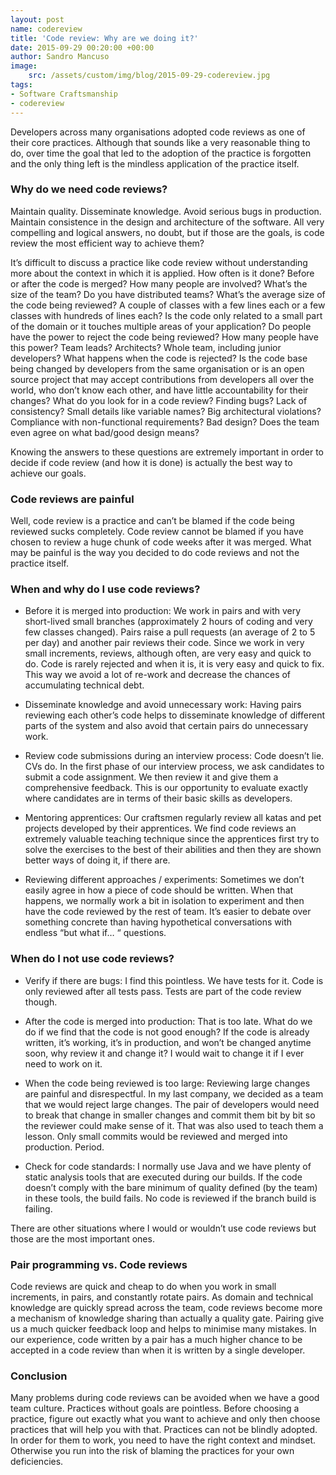 ```yaml
---
layout: post
name: codereview
title: 'Code review: Why are we doing it?'
date: 2015-09-29 00:20:00 +00:00
author: Sandro Mancuso
image:
    src: /assets/custom/img/blog/2015-09-29-codereview.jpg
tags:
- Software Craftsmanship
- codereview
---
```


Developers across many organisations adopted code reviews as one of their core practices. Although that sounds like a very reasonable thing to do, over time the goal that led to the adoption of the practice is forgotten and the only thing left is the mindless application of the practice itself.

### Why do we need code reviews?

Maintain quality. Disseminate knowledge. Avoid serious bugs in production. Maintain consistence in the design and architecture of the software. All very compelling and logical answers, no doubt, but if those are the goals, is code review the most efficient way to achieve them?

It’s difficult to discuss a practice like code review without understanding more about the context in which it is applied. How often is it done? Before or after the code is merged? How many people are involved? What’s the size of the team? Do you have distributed teams? What’s the average size of the code being reviewed? A couple of classes with a few lines each or a few classes with hundreds of lines each? Is the code only related to a small part of the domain or it touches multiple areas of your application? Do people have the power to reject the code being reviewed? How many people have this power? Team leads? Architects? Whole team, including junior developers? What happens when the code is rejected? Is the code base being changed by developers from the same organisation or is an open source project that may accept contributions from developers all over the world, who don’t know each other, and have little accountability for their changes? What do you look for in a code review? Finding bugs? Lack of consistency? Small details like variable names? Big architectural violations? Compliance with non-functional requirements? Bad design? Does the team even agree on what bad/good design means?

Knowing the answers to these questions are extremely important in order to decide if code review (and how it is done) is actually the best way to achieve our goals.

### Code reviews are painful

Well, code review is a practice and can’t be blamed if the code being reviewed sucks completely. Code review cannot be blamed if you have chosen to review a huge chunk of code weeks after it was merged. What may be painful is the way you decided to do code reviews and not the practice itself.

### When and why do I use code reviews?

* Before it is merged into production: We work in pairs and with very short-lived small branches (approximately 2 hours of coding and very few classes changed). Pairs raise a pull requests (an average of 2 to 5 per day) and another pair reviews their code. Since we work in very small increments, reviews, although often, are very easy and quick to do. Code is rarely rejected and when it is, it is very easy and quick to fix. This way we avoid a lot of re-work and decrease the chances of accumulating technical debt.

* Disseminate knowledge and avoid unnecessary work: Having pairs reviewing each other’s code helps to disseminate knowledge of different parts of the system and also avoid that certain pairs do unnecessary work.
* Review code submissions during an interview process: Code doesn’t lie. CVs do. In the first phase of our interview process, we ask candidates to submit a code assignment. We then review it and give them a comprehensive feedback. This is our opportunity to evaluate exactly where candidates are in terms of their basic skills as developers.
* Mentoring apprentices: Our craftsmen regularly review all katas and pet projects developed by their apprentices. We find code reviews an extremely valuable teaching technique since the apprentices first try to solve the exercises to the best of their abilities and then they are shown better ways of doing it, if there are.
* Reviewing different approaches / experiments: Sometimes we don’t easily agree in how a piece of code should be written. When that happens, we normally work a bit in isolation to experiment and then have the code reviewed by the rest of team. It’s easier to debate over something concrete than having hypothetical conversations with endless “but what if… “ questions.


### When do I not use code reviews?

* Verify if there are bugs: I find this pointless. We have tests for it. Code is only reviewed after all tests pass. Tests are part of the code review though.

* After the code is merged into production: That is too late. What do we do if we find that the code is not good enough? If the code is already written, it’s working, it’s in production, and won’t be changed anytime soon, why review it and change it? I would wait to change it if I ever need to work on it.

* When the code being reviewed is too large: Reviewing large changes are painful and disrespectful. In my last company, we decided as a team that we would reject large changes. The pair of developers would need to break that change in smaller changes and commit them bit by bit so the reviewer could make sense of it. That was also used to teach them a lesson. Only small commits would be reviewed and merged into production. Period.

* Check for code standards: I normally use Java and we have plenty of static analysis tools that are executed during our builds. If the code doesn’t comply with the bare minimum of quality defined (by the team) in these tools, the build fails. No code is reviewed if the branch build is failing.

There are other situations where I would or wouldn’t use code reviews but those are the most important ones.

### Pair programming vs. Code reviews

Code reviews are quick and cheap to do when you work in small increments, in pairs, and constantly rotate pairs. As domain and technical knowledge are quickly spread across the team, code reviews become more a mechanism of knowledge sharing than actually a quality gate. Pairing give us a much quicker feedback loop and helps to minimise many mistakes. In our experience, code written by a pair has a much higher chance to be accepted in a code review than when it is written by a single developer.

### Conclusion

Many problems during code reviews can be avoided when we have a good team culture. Practices without goals are pointless. Before choosing a practice, figure out exactly what you want to achieve and only then choose practices that will help you with that. Practices can not be blindly adopted. In order for them to work, you need to have the right context and mindset. Otherwise you run into the risk of blaming the practices for your own deficiencies.
